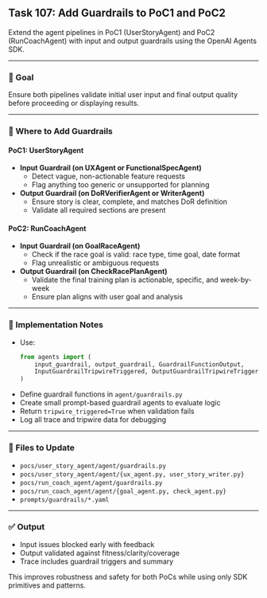 ## Task 107: Add Guardrails to PoC1 and PoC2

Extend the agent pipelines in PoC1 (UserStoryAgent) and PoC2 (RunCoachAgent) with input and output guardrails using the OpenAI Agents SDK.

---

### 🎯 Goal
Ensure both pipelines validate initial user input and final output quality before proceeding or displaying results.

---

### 🧱 Where to Add Guardrails

#### PoC1: UserStoryAgent
- **Input Guardrail (on UXAgent or FunctionalSpecAgent)**
  - Detect vague, non-actionable feature requests
  - Flag anything too generic or unsupported for planning
- **Output Guardrail (on DoRVerifierAgent or WriterAgent)**
  - Ensure story is clear, complete, and matches DoR definition
  - Validate all required sections are present

#### PoC2: RunCoachAgent
- **Input Guardrail (on GoalRaceAgent)**
  - Check if the race goal is valid: race type, time goal, date format
  - Flag unrealistic or ambiguous requests
- **Output Guardrail (on CheckRacePlanAgent)**
  - Validate the final training plan is actionable, specific, and week-by-week
  - Ensure plan aligns with user goal and analysis

---

### 🔧 Implementation Notes
- Use:
  ```python
  from agents import (
      input_guardrail, output_guardrail, GuardrailFunctionOutput,
      InputGuardrailTripwireTriggered, OutputGuardrailTripwireTriggered, Runner
  )
  ```
- Define guardrail functions in `agent/guardrails.py`
- Create small prompt-based guardrail agents to evaluate logic
- Return `tripwire_triggered=True` when validation fails
- Log all trace and tripwire data for debugging

---

### 📂 Files to Update
- `pocs/user_story_agent/agent/guardrails.py`
- `pocs/user_story_agent/agent/{ux_agent.py, user_story_writer.py}`
- `pocs/run_coach_agent/agent/guardrails.py`
- `pocs/run_coach_agent/agent/{goal_agent.py, check_agent.py}`
- `prompts/guardrails/*.yaml`

---

### ✅ Output
- Input issues blocked early with feedback
- Output validated against fitness/clarity/coverage
- Trace includes guardrail triggers and summary

This improves robustness and safety for both PoCs while using only SDK primitives and patterns.